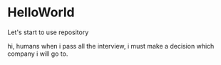 # HelloWorld
Let's start to use repository

hi, humans
when i pass all the interview, i must make a decision which company i will go to.
